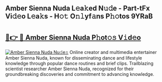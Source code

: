 ## Amber Sienna Nuda L𝚎a𝚔ed N𝚞𝚍e - Part-tFx Vi𝚍𝚎o L𝚎a𝚔s - H𝚘𝚝 O𝚗𝚕yf𝚊ns P𝚑𝚘tos 9YRaB

# <h2><a href="http://kf1wdt.oniu.top/?m=Amber+Sienna+Nuda">🔗👉 🔴 Amber Sienna Nuda P𝚑ot𝚘𝚜 V𝚒d𝚎o</a></h2>

[![Amber Sienna Nuda Nu𝚍e𝚜](https://i.imgur.com/0qMVB7G.gif)](http://kf1wdt.oniu.top/?m=Amber+Sienna+Nuda)
Online creator and multimedia entertainer Amber Sienna Nuda, known for disseminating dance and lifestyle knowledge through popular dance routines and brief clips. Trailblazing scientist researcher Amber Sienna Nuda, recognized for their groundbreaking discoveries and commitment to advancing knowledge.  
